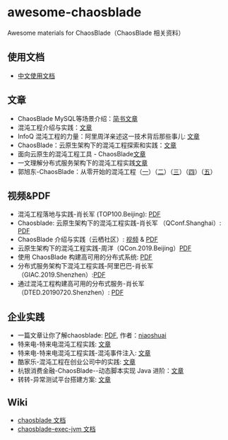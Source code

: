 # awesome-chaosblade
Awesome materials for ChaosBlade（ChaosBlade 相关资料）

## 使用文档
* [中文使用文档](https://chaosblade-io.gitbook.io/chaosblade-help-zh-cn/)

## 文章
* ChaosBlade MySQL等场景介绍：[简书文章](https://juejin.im/post/5d1cab7ef265da1ba77cc018)
* 混沌工程介绍与实践：[文章](articles/混沌工程介绍与实践.md)
* InfoQ 混沌工程的力量：阿里周洋亲述这一技术背后那些事儿: [文章](https://www.infoq.cn/article/fQDVS*rh6NWbFcMzk12F)
* ChaosBlade：云原生架构下的混沌工程探索和实践：[文章](https://mp.weixin.qq.com/s/Ym7NhhvyUyat4e_uvc8q2w)
* 面向云原生的混沌工程工具 - ChaosBlade[文章](https://mp.weixin.qq.com/s/sdAcqwqf2bFki4QbvOHuUg)
* 一文理解分布式服务架构下的混沌工程实践[文章](https://mp.weixin.qq.com/s/j00qD2_FBPb_ZqCu76fqZg)
* 郭旭东-ChaosBlade：从零开始的混沌工程（[一](https://xie.infoq.cn/article/a2a70caf74fe3c314020f178d)）（[二](https://xie.infoq.cn/article/30b66541344905a1f9bac079d)）（[三](https://xie.infoq.cn/article/053151fbbc830d3baa53d33e4)）（[四](https://xie.infoq.cn/article/9f8601e2092242a638813fb29)）（[五](https://xie.infoq.cn/article/ae2e7258a442df625a7787b7f)）

## 视频&PDF
* 混沌工程落地与实践-肖长军 (TOP100.Beijing): [PDF](slides/混沌工程落地与实践-肖长军-TOP100.pdf)
* Chaosblade: 云原生架构下的混沌工程实践-肖长军 （QConf.Shanghai）: [PDF](slides/Chaosblade-云原生架构下的混沌工程实践-肖长军.pdf)
* ChaosBlade 介绍与实践（云栖社区）: [视频](https://yq.aliyun.com/live/989) & [PDF](https://github.com/chaosblade-io/awesome-chaosblade/blob/master/slides/chaosblade_introduction_and_practice_CN.pdf)
* 云原生架构下的混沌工程实践-周洋（QCon.2019.Beijing）[PDF](https://github.com/chaosblade-io/awesome-chaosblade/blob/master/slides/%E4%BA%91%E5%8E%9F%E7%94%9F%E6%9E%B6%E6%9E%84%E4%B8%8B%E7%9A%84%E6%B7%B7%E6%B2%8C%E5%B7%A5%E7%A8%8B%E5%AE%9E%E8%B7%B5-%E5%91%A8%E6%B4%8B.pdf)
* 使用 ChaosBlade 构建高可用的分布式系统: [PDF](https://github.com/chaosblade-io/awesome-chaosblade/blob/master/slides/%20%E4%BD%BF%E7%94%A8%20ChaosBlade%20%E6%9E%84%E5%BB%BA%E9%AB%98%E5%8F%AF%E7%94%A8%E7%9A%84%E5%88%86%E5%B8%83%E5%BC%8F%E7%B3%BB%E7%BB%9F-%E7%A9%B9%E8%B0%B7.pdf)
* 分布式服务架构下混沌工程实践-阿里巴巴-肖长军（GIAC.2019.Shenzhen）:[PDF](https://github.com/chaosblade-io/awesome-chaosblade/blob/master/slides/2019-GIAC-%E5%88%86%E5%B8%83%E5%BC%8F%E6%9C%8D%E5%8A%A1%E6%9E%B6%E6%9E%84%E4%B8%8B%E6%B7%B7%E6%B2%8C%E5%B7%A5%E7%A8%8B%E5%AE%9E%E8%B7%B5-%E8%82%96%E9%95%BF%E5%86%9B.pdf)
* 通过混沌工程构建高可用的分布式服务-肖长军（DTED.20190720.Shenzhen）: [PDF](https://github.com/chaosblade-io/awesome-chaosblade/blob/master/slides/%E9%80%9A%E8%BF%87%E6%B7%B7%E6%B2%8C%E5%B7%A5%E7%A8%8B%E6%9E%84%E5%BB%BA%E9%AB%98%E5%8F%AF%E7%94%A8%E7%9A%84%E5%88%86%E5%B8%83%E5%BC%8F%E6%9C%8D%E5%8A%A1-%E8%82%96%E9%95%BF%E5%86%9B.pdf)

## 企业实践
* 一篇文章让你了解chaosblade: [PDF](https://github.com/chaosblade-io/awesome-chaosblade/blob/master/articles/%E4%B8%80%E7%AF%87%E6%96%87%E7%AB%A0%E8%AE%A9%E4%BD%A0%E4%BA%86%E8%A7%A3chaosblade-niaoshuai.pdf), 作者：[niaoshuai](https://github.com/niaoshuai)
* 特来电-特来电混沌工程实践: [文章](https://www.cnblogs.com/tianqing/p/10499611.html)
* 特来电-特来电混沌工程实践-混沌事件注入: [文章](https://www.cnblogs.com/tianqing/p/10628751.html)
* 酷家乐-混沌工程在创业公司中的实践: [文章](https://mp.weixin.qq.com/s/CG6Ig3BIyzKSRO1a5n5Ilg)
* 杭银消费金融-ChaosBlade--动态脚本实现 Java 进阶：[文章](https://www.cnblogs.com/emars/p/12221887.html)
* 转转-异常测试平台搭建方案: [文章](https://mp.weixin.qq.com/s/ma7htEFwTONh4NU9XQ4uCg)

## Wiki
* [chaosblade 文档](https://github.com/chaosblade-io/chaosblade/wiki)
* [chaosblade-exec-jvm 文档](https://github.com/chaosblade-io/chaosblade-exec-jvm/wiki)
